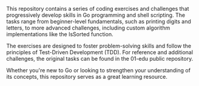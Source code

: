 This repository contains a series of coding exercises and challenges that progressively develop skills in Go programming and shell scripting. The tasks range from beginner-level fundamentals, such as printing digits and letters, to more advanced challenges, including custom algorithm implementations like the IsSorted function.

The exercises are designed to foster problem-solving skills and follow the principles of Test-Driven Development (TDD). For reference and additional challenges, the original tasks can be found in the 01-edu public repository.

Whether you're new to Go or looking to strengthen your understanding of its concepts, this repository serves as a great learning resource.
